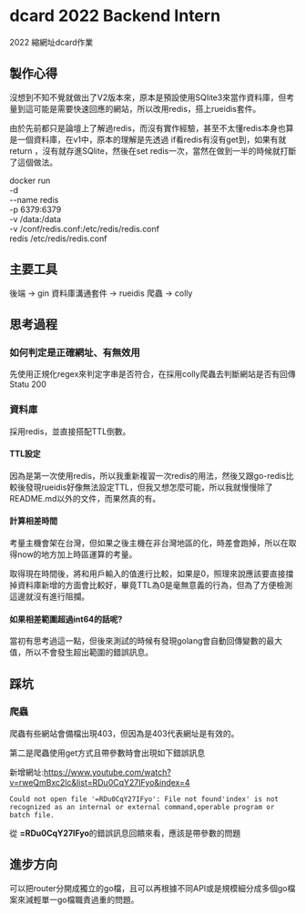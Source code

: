 # dcard 2022 Backend Intern
 2022  縮網址dcard作業

## 製作心得

沒想到不知不覺就做出了V2版本來，原本是預設使用SQlite3來當作資料庫，但考量到這可能是需要快速回應的網站，所以改用redis，搭上rueidis套件。

由於先前都只是論壇上了解過redis，而沒有實作經驗，甚至不太懂redis本身也算是一個資料庫，在v1中，原本的理解是先透過 if看redis有沒有get到，如果有就return ，沒有就存進SQlite，然後在set redis一次，當然在做到一半的時候就打斷了這個做法。


docker run \
-d \
--name redis \
-p 6379:6379 \
-v /data:/data \
-v /conf/redis.conf:/etc/redis/redis.conf \
redis /etc/redis/redis.conf 

## 主要工具

後端 -> gin
資料庫溝通套件 -> rueidis
爬蟲 -> colly

## 思考過程

### 如何判定是正確網址、有無效用

先使用正規化regex來判定字串是否符合，在採用colly爬蟲去判斷網站是否有回傳Statu 200

###  資料庫

採用redis，並直接搭配TTL倒數。

#### TTL設定

因為是第一次使用redis，所以我重新複習一次redis的用法，然後又跟go-redis比較後發現rueidis好像無法設定TTL，但我又想怎麼可能，所以我就慢慢除了README.md以外的文件，而果然真的有。

#### 計算相差時間

考量主機會架在台灣，但如果之後主機在非台灣地區的化，時差會跑掉，所以在取得now的地方加上時區運算的考量。

取得現在時間後，將和用戶輸入的值進行比較，如果是0，照理來說應該要直接擋掉資料庫新增的方面會比較好，畢竟TTL為0是毫無意義的行為，但為了方便檢測這邊就沒有進行阻攔。

#### 如果相差範圍超過int64的話呢?

當初有思考過這一點，但後來測試的時候有發現golang會自動回傳變數的最大值，所以不會發生超出範圍的錯誤訊息。

## 踩坑


### 爬蟲

爬蟲有些網站會備檔出現403，但因為是403代表網址是有效的。

第二是爬蟲使用get方式且帶參數時會出現如下錯誤訊息

新增網址:https://www.youtube.com/watch?v=rweQmBxc2lc&list=RDu0CqY27IFyo&index=4

    Could not open file '=RDu0CqY27IFyo': File not found'index' is not recognized as an internal or external command,operable program or batch file.

從 **=RDu0CqY27IFyo**的錯誤訊息回饋來看，應該是帶參數的問題


## 進步方向

可以把router分開成獨立的go檔，且可以再根據不同API或是規模細分成多個go檔案來減輕單一go檔職責過重的問題。
